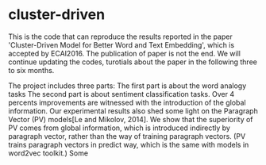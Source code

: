 # cluster-driven
  This is the code that can reproduce the results reported in the paper 'Cluster-Driven Model for Better Word and Text Embedding', which is accepted by ECAI2016. The publication of paper is not the end. We will continue updating the codes, turotials about the paper in the following three to six months.
  
  The project includes three parts:
  The first part is about the word analogy tasks
  The second part is about sentiment classification tasks. Over 4 percents improvements are witnessed with the introduction of the global information. Our experimental results also shed some light on the Paragraph Vector (PV) models[Le and Mikolov, 2014]. We show that the superiority of PV comes from global information, which is introduced indirectly by paragraph vector, rather than the way of training paragraph vectors. (PV trains paragraph vectors in predict way, which is the same with models in word2vec toolkit.)
  Some   
  
  

